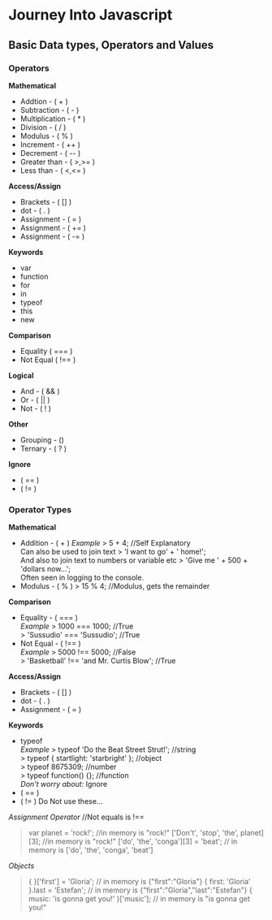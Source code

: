 <script src="https://gist.github.com/andyferra/2554919.js"></script>

# Journey Into Javascript

## Basic Data types, Operators and Values

### Operators
**Mathematical**
- Addtion - ( + )
- Subtraction - ( - )
- Multiplication - ( * )
- Division - ( / )
- Modulus - ( % )
- Increment - ( ++ )
- Decrement - ( -- )
- Greater than - ( >,>= )
- Less than - ( <,<= )

**Access/Assign**
- Brackets - ( [] )
- dot - ( . )
- Assignment - ( = )
- Assignment - ( += )
- Assignment - ( -= )

**Keywords**
- var
- function
- for
- in
- typeof
- this
- new

**Comparison**
- Equality ( === )
- Not Equal ( !== )

**Logical**
- And - ( && )
- Or - ( || )
- Not - ( ! )

**Other**
- Grouping - ()
- Ternary - ( ? )

**Ignore**
- ( == )
- ( != )

### Operator Types
**Mathematical**
- Addition - ( + )
  *Example* > 5 + 4; //Self Explanatory   
  Can also be used to join text > 'I want to go' + ' home!';  
  And also to join text to numbers or variable etc > 'Give me ' + 500 + 'dollars now...';  
  Often seen in logging to the console.
- Modulus - ( % ) > 15 % 4; //Modulus, gets the remainder

**Comparison**
- Equality - ( === )  
  *Example* > 1000 === 1000; //True    
  \> 'Sussudio' === 'Sussudio'; //True
- Not Equal - ( !== )  
  *Example* > 5000 !== 5000; //False  
  \> 'Basketball' !== 'and Mr. Curtis Blow'; //True


**Access/Assign**
- Brackets - ( [] )
- dot - ( . )
- Assignment - ( = )

**Keywords**
- typeof  
*Example*
\> typeof 'Do the Beat Street Strut!'; //string    
\> typeof { startlight: 'starbright' }; //object   
\> typeof 8675309; //number    
\> typeof function() {}; //function    
*Don't worry about:*
 Ignore
 - ( == )
 - ( != )
 Do Not use these...

*Assignment Operator* //Not equals is !==
> var planet = 'rock!'; //in memory is "rock!"
> ['Don\'t', 'stop', 'the', planet][3]; //in memory is "rock!"
> ['do', 'the', 'conga'][3] = 'beat'; // in memory is ['do', 'the', 'conga', 'beat']

*Objects*
> { }['first'] = 'Gloria'; // in memory is {"first":"Gloria"}
> { first: 'Gloria' }.last = 'Estefan'; // in memory is {"first":"Gloria","last":"Estefan"}
> { music: 'is gonna get you!' }['music']; // in memory is "is gonna get you!"

